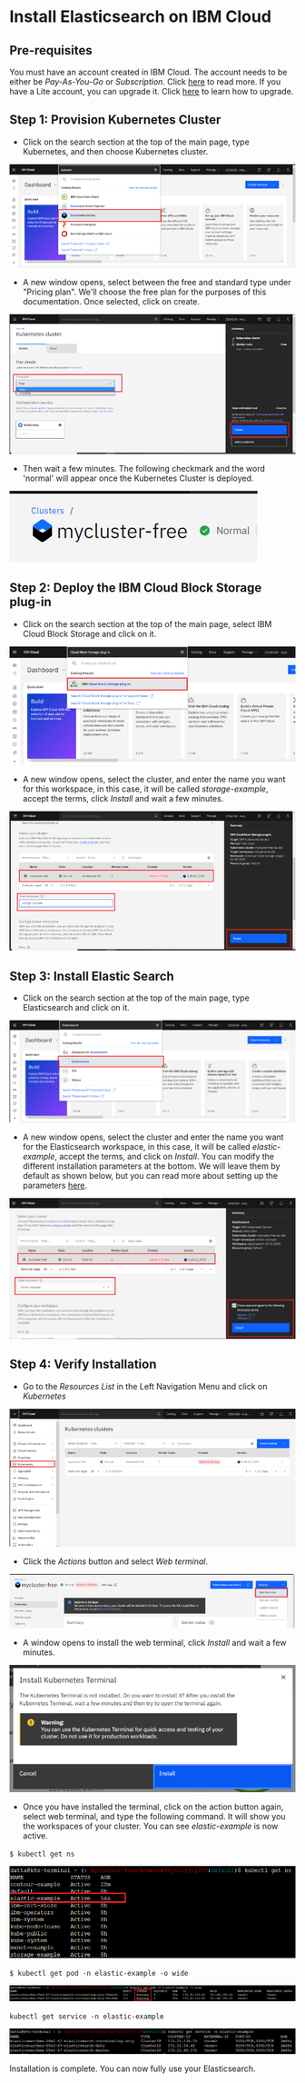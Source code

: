 # Install Elasticsearch on IBM Cloud

## Pre-requisites
You must have an account created in IBM Cloud. The account needs to be either be *Pay-As-You-Go* or *Subscription*. Click [here](https://cloud.ibm.com/docs/account?topic=account-accounts "here") to read more.
If you have a Lite account, you can upgrade it. Click [here](https://cloud.ibm.com/docs/account?topic=account-account-getting-started#account-gs-upgrade "here") to learn how to upgrade.

## Step 1: Provision Kubernetes Cluster

* Click on the search section at the top of the main page, type Kubernetes, and then choose Kubernetes cluster.

![](Kubernetes1.PNG)

* A new window opens, select between the free and standard type under "Pricing plan". We'll choose the free plan for the purposes of this documentation. Once selected, click on create.

![Screenshot](Kubernetes2.PNG)

* Then wait a few minutes. The following checkmark and the word 'normal' will appear once the Kubernetes Cluster is deployed.

![Screenshot](Kubernetes3.PNG)

## Step 2:  Deploy the IBM Cloud Block Storage plug-in

* Click on the search section at the top of the main page, select IBM Cloud Block Storage and click on it.

![Screenshot](Storage1.PNG)

* A new window opens, select the cluster, and enter the name you want for this workspace, in this case, it will be called _storage-example_, accept the terms, click *Install* and wait a few minutes.

![Screenshot](Storage2.PNG)


## Step 3: Install Elastic Search

* Click on the search section at the top of the main page, type Elasticsearch and click on it.

![Screenshot](elastic1.PNG)

* A new window opens, select the cluster and enter the name you want for the Elasticsearch workspace, in this case, it will be called _elastic-example_, accept the terms, and click on *Install*. You can modify the different installation parameters at the bottom. We will leave them by default as shown below, but you can read more about setting up the parameters [here](https://cloud.ibm.com/catalog/content/contour-Qml0bmFtaS1jb250b3Vy-global#about "here").

![Screenshot](elastic2.PNG)


## Step 4: Verify Installation

* Go to the *Resources List* in the Left Navigation Menu and click on *Kubernetes*

![Screenshot](test1.PNG)

* Click the *Actions* button and select *Web terminal*.

![Screenshot](test2.PNG)

* A window opens to install the web terminal, click *Install* and wait a few minutes.

![Screenshot](test3.PNG)

* Once you have installed the terminal, click on the action button again, select web terminal, and type the following command. It will show you the workspaces of your cluster. You can see *elastic-example* is now active.

`$ kubectl get ns`

![Screenshot](test4.PNG)

`$ kubectl get pod -n elastic-example -o wide`

![Screenshot](test5.PNG)

`kubectl get service -n elastic-example`

![Screenshot](test6.PNG)

Installation is complete. You can now fully use your Elasticsearch.
